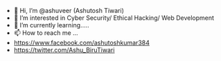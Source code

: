 - 👋 Hi, I’m @ashuveer (Ashutosh Tiwari)
- 👀 I’m interested in Cyber Security/ Ethical Hacking/ Web Development
- 🌱 I’m currently learning.....
- 📫 How to reach me ...
- https://www.facebook.com/ashutoshkumar384
- https://twitter.com/Ashu_BiruTiwari

<!---
ashuveer/ashuveer is a ✨ special ✨ repository because its `README.md` (this file) appears on your GitHub profile.
You can click the Preview link to take a look at your changes.
--->

